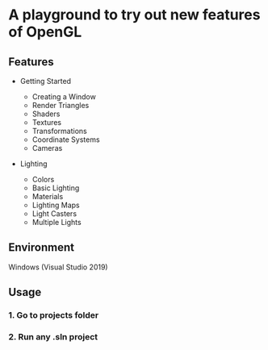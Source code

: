 # A playground to try out new features of OpenGL 

## Features
- Getting Started
  - Creating a Window
  - Render Triangles
  - Shaders
  - Textures
  - Transformations
  - Coordinate Systems
  - Cameras

- Lighting
  - Colors
  - Basic Lighting
  - Materials
  - Lighting Maps
  - Light Casters
  - Multiple Lights

## Environment
Windows (Visual Studio 2019)

## Usage
### 1. Go to projects folder
### 2. Run any .sln project
